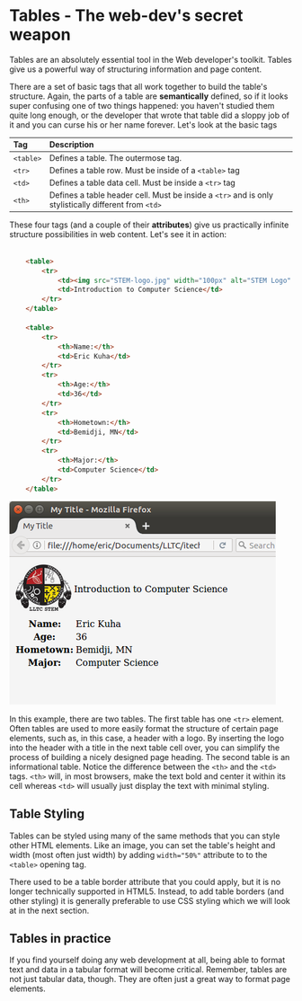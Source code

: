 # Tables - The web-dev's secret weapon

Tables are an absolutely essential tool in the Web developer's toolkit. Tables give us a powerful way of structuring information and page content.

There are a set of basic tags that all work together to build the table's structure. Again, the parts of a table are **semantically** defined, so if it looks super confusing one of two things happened: you haven't studied them quite long enough, or the developer that wrote that table did a sloppy job of it and you can curse his or her name forever.  Let's look at the basic tags

| Tag | Description |
|:----|:------------|
|`<table>`| Defines a table. The outermose tag. |
|`<tr>`| Defines a table row. Must be inside of a `<table>` tag |
|`<td>`| Defines a table data cell. Must be inside a `<tr>` tag |
|`<th>`| Defines a table header cell. Must be inside a `<tr>` and is only stylistically different from `<td>` |

These four tags (and a couple of their **attributes**) give us practically infinite structure possibilities in web content. Let's see it in action:

```html

    <table>
        <tr>
            <td><img src="STEM-logo.jpg" width="100px" alt="STEM Logo" /></td>
            <td>Introduction to Computer Science</td>
        </tr>
    </table>

    <table>
        <tr>
            <th>Name:</th>
            <td>Eric Kuha</td>
        </tr>
        <tr>
            <th>Age:</th>
            <td>36</td>
        </tr>
        <tr>
            <th>Hometown:</th>
            <td>Bemidji, MN</td>
        </tr>
        <tr>
            <th>Major:</th>
            <td>Computer Science</td>
        </tr>
    </table>
```

![11]

In this example, there are two tables. The first table has one `<tr>` element. Often tables are used to more easily format the structure of certain page elements, such as, in this case, a header with a logo. By inserting the logo into the header with a title in the next table cell over, you can simplify the process of building a nicely designed page heading. The second table is an informational table. Notice the difference between the `<th>` and the `<td>` tags. `<th>` will, in most browsers, make the text bold and center it within its cell whereas `<td>` will usually just display the text with minimal styling.

## Table Styling

Tables can be styled using many of the same methods that you can style other HTML elements. Like an image, you can set the table's height and width (most often just width) by adding `width="50%"` attribute to to the `<table>` opening tag.

There used to be a table border attribute that you could apply, but it is no longer technically supported in HTML5. Instead, to add table borders (and other styling) it is generally preferable to use CSS styling which we will look at in the next section.

## Tables in practice

If you find yourself doing any web development at all, being able to format text and data in a tabular format will become critical. Remember, tables are not just tabular data, though. They are often just a great way to format page elements.

<!-- Images -->
[11]: images/11.png
